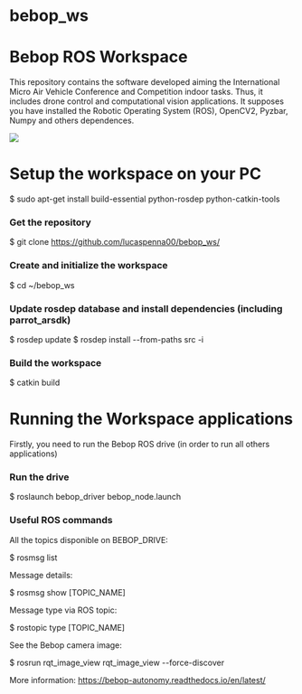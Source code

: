 # bebop_ws
# Bebop ROS Workspace
This repository contains the software developed aiming the International Micro Air Vehicle Conference and Competition indoor tasks. Thus, it includes drone control and computational vision applications.
It supposes you have installed the Robotic Operating System (ROS), OpenCV2, Pyzbar, Numpy and others dependences. 

![](bebop2qrcode.gif)

# Setup the workspace on your PC

$ sudo apt-get install build-essential python-rosdep python-catkin-tools

### Get the repository

$ git clone https://github.com/lucaspenna00/bebop_ws/

### Create and initialize the workspace
$ cd ~/bebop_ws

### Update rosdep database and install dependencies (including parrot_arsdk)
$ rosdep update
$ rosdep install --from-paths src -i

### Build the workspace
$ catkin build

# Running the Workspace applications

Firstly, you need to run the Bebop ROS drive (in order to run all others applications)

### Run the drive

$ roslaunch bebop_driver bebop_node.launch

### Useful ROS commands

All the topics disponible on BEBOP_DRIVE:

$ rosmsg list

Message details:

$ rosmsg show [TOPIC_NAME]

Message type via ROS topic:

$ rostopic type [TOPIC_NAME]

See the Bebop camera image:

$ rosrun rqt_image_view rqt_image_view --force-discover

More information:
https://bebop-autonomy.readthedocs.io/en/latest/
